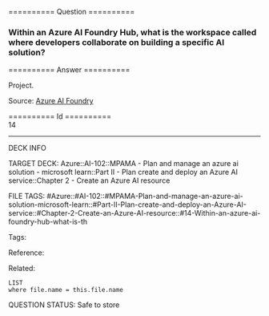 ========== Question ==========  

### Within an Azure AI Foundry Hub, what is the workspace called where developers collaborate on building a **specific** AI solution?  

========== Answer ==========  

Project.

Source: [Azure AI Foundry](https://learn.microsoft.com/en-us/training/modules/prepare-azure-ai-development/4-azure-ai-foundry)

========== Id ==========  
14

---

DECK INFO

TARGET DECK: Azure::AI-102::MPAMA - Plan and manage an azure ai solution - microsoft learn::Part II - Plan create and deploy an Azure AI service::Chapter 2 - Create an Azure AI resource

FILE TAGS: #Azure::#AI-102::#MPAMA-Plan-and-manage-an-azure-ai-solution-microsoft-learn::#Part-II-Plan-create-and-deploy-an-Azure-AI-service::#Chapter-2-Create-an-Azure-AI-resource::#14-Within-an-azure-ai-foundry-hub-what-is-th

Tags:

Reference:

Related:

```dataview
LIST
where file.name = this.file.name
```

QUESTION STATUS: Safe to store
